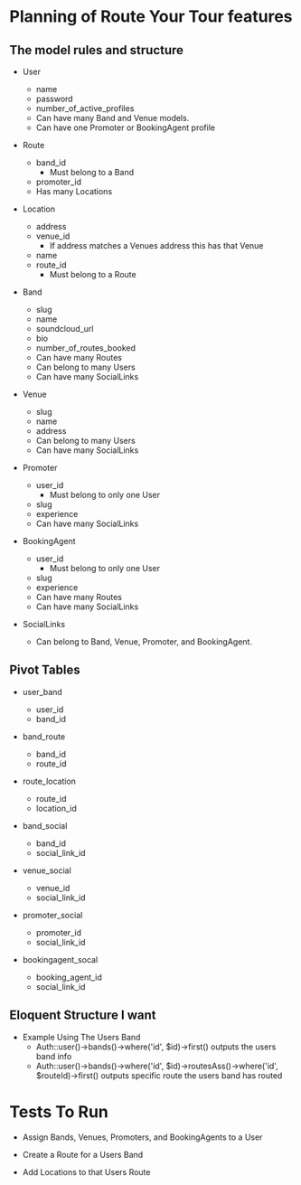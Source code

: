 # Planning of Route Your Tour features

## The model rules and structure

* User
	* name
	* password
	* number_of_active_profiles 
	* Can have many Band and Venue models.
	* Can have one Promoter or BookingAgent profile

* Route
	* band_id		
		* Must belong to a Band
	* promoter_id
	* Has many Locations

* Location
	* address
	* venue_id
		* If address matches a Venues address this has that Venue
	* name
	* route_id
		* Must belong to a Route	

* Band
	* slug
	* name
	* soundcloud_url
	* bio
	* number_of_routes_booked
	* Can have many Routes
	* Can belong to many Users
	* Can have many SocialLinks

* Venue
	* slug
	* name
	* address
	* Can belong to many Users
	* Can have many SocialLinks

* Promoter
	* user_id
		* Must belong to only one User
	* slug
	* experience
	* Can have many SocialLinks

* BookingAgent
	* user_id
		* Must belong to only one User
	* slug
	* experience
	* Can have many Routes
	* Can have many SocialLinks

* SocialLinks
	* Can belong to Band, Venue, Promoter, and BookingAgent.

## Pivot Tables

* user_band
	* user_id
	* band_id

* band_route
	* band_id
	* route_id

* route_location
	* route_id
	* location_id

* band_social
	* band_id
	* social_link_id

* venue_social
	* venue_id
	* social_link_id

* promoter_social
	* promoter_id
	* social_link_id

* bookingagent_socal
	* booking_agent_id
	* social_link_id


## Eloquent Structure I want

* Example Using The Users Band
	* Auth::user()->bands()->where('id', $id)->first()  outputs the users band info
	* Auth::user()->bands()->where('id', $id)->routesAss()->where('id', $routeId)->first() outputs specific route the users band has routed

# Tests To Run

* Assign Bands, Venues, Promoters, and BookingAgents to a User

* Create a Route for a Users Band

* Add Locations to that Users Route

